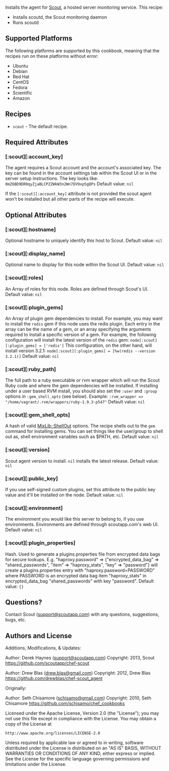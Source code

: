 

Installs the agent for [Scout](http://scoutapp.com), a hosted server monitoring service. This recipe:

* Installs scoutd, the Scout monitoring daemon
* Runs scoutd

## Supported Platforms

The following platforms are supported by this cookbook, meaning that the recipes run on these platforms without error:

* Ubuntu
* Debian
* Red Hat
* CentOS
* Fedora
* Scientific
* Amazon

## Recipes

* `scout` - The default recipe.

## Required Attributes

### [:scout][:account_key]
The agent requires a Scout account and the account's associated key. The key can be found in the account settings tab within the Scout UI or in the server setup instructions. The key looks like: `0mZ6BD9DR0qyZjaBLCPZZWkW3n2Wn7DV9xp5gQPs`
Default value: `nil`

If the `[:scout][:account_key]` attribute is not provided the scout agent won't be installed but all other parts of the recipe will execute.

## Optional Attributes

### [:scout][:hostname]
Optional hostname to uniquely identify this host to Scout.
Default value: `nil`

### [:scout][:display_name]
Optional name to display for this node within the Scout UI.
Default value: `nil`

### [:scout][:roles]
An Array of roles for this node. Roles are defined through Scout's UI.
Default value: `nil`

### [:scout][:plugin_gems]
An Array of plugin gem dependencies to install. For example, you may want to install the `redis` gem if this node uses the redis plugin. Each entry in the array can be the name of a gem, or an array specifying the arguments required to install a specific version of a gem. For example, the following configuration will install the latest version of the `redis` gem: `node[:scout][:plugin_gems] = ['redis']` This configuration, on the other hand, will install version 3.2.1: `node[:scout][:plugin_gems] = [%w(redis --version 3.2.1)]`
Default value: `nil`

### [:scout][:ruby_path]
The full path to a ruby executable or rvm wrapper which will run the Scout Ruby code and where the gem dependencies will be installed. If installing under a user based RVM install, you should also set the `:user` and `:group` options in `:gem_shell_opts` (see below). Example: `:rvm_wrapper => "/home/vagrant/.rvm/wrappers/ruby-1.9.3-p547"`
Default value: `nil`

### [:scout][:gem_shell_opts]
A hash of valid [MixLib::ShellOut](https://github.com/opscode/mixlib-shellout) options. The recipe shells out to the `gem` command for installing gems. You can set things like the user/group to shell out as, shell environment variables such as $PATH, etc.
Default value: `nil`

### [:scout][:version]
Scout agent version to install. `nil` installs the latest release.
Default value: `nil`

### [:scout][:public_key]
If you use self-signed custom plugins, set this attribute to the public key value and it'll be installed on the node.
Default value: `nil`

### [:scout][:environment]
The environment you would like this server to belong to, if you use environments. Environments are defined through scoutapp.com's web UI.
Default value: `nil`

### [:scout][:plugin_properties]
Hash. Used to generate a plugins.properties file from encrypted data bags for secure lookups. E.g. "haproxy.password" => {"encrypted_data_bag" => "shared_passwords", "item" => "haproxy_stats", "key" => "password"} will create a plugins.properties entry with "haproxy.password=PASSWORD" where PASSWORD is an encrypted data bag item "haproxy_stats" in encrypted_data_bag "shared_passwords" with key "password".
Default value: `{}`

## Questions?

Contact Scout (<support@scoutapp.com>) with any questions, suggestions, bugs, etc.

## Authors and License

Additions, Modifications, & Updates:

Author: Derek Haynes (<support@scoutapp.com>)
Copyright: 2013, Scout
https://github.com/scoutapp/chef-scout

Author: Drew Blas (<drew.blas@gmail.com>)
Copyright: 2012, Drew Blas
https://github.com/drewblas/chef-scout_agent

Originally:

Author: Seth Chisamore (<schisamo@gmail.com>)
Copyright: 2010, Seth Chisamore
https://github.com/schisamo/chef_cookbooks

Licensed under the Apache License, Version 2.0 (the "License");
you may not use this file except in compliance with the License.
You may obtain a copy of the License at

    http://www.apache.org/licenses/LICENSE-2.0

Unless required by applicable law or agreed to in writing, software
distributed under the License is distributed on an "AS IS" BASIS,
WITHOUT WARRANTIES OR CONDITIONS OF ANY KIND, either express or implied.
See the License for the specific language governing permissions and
limitations under the License.
